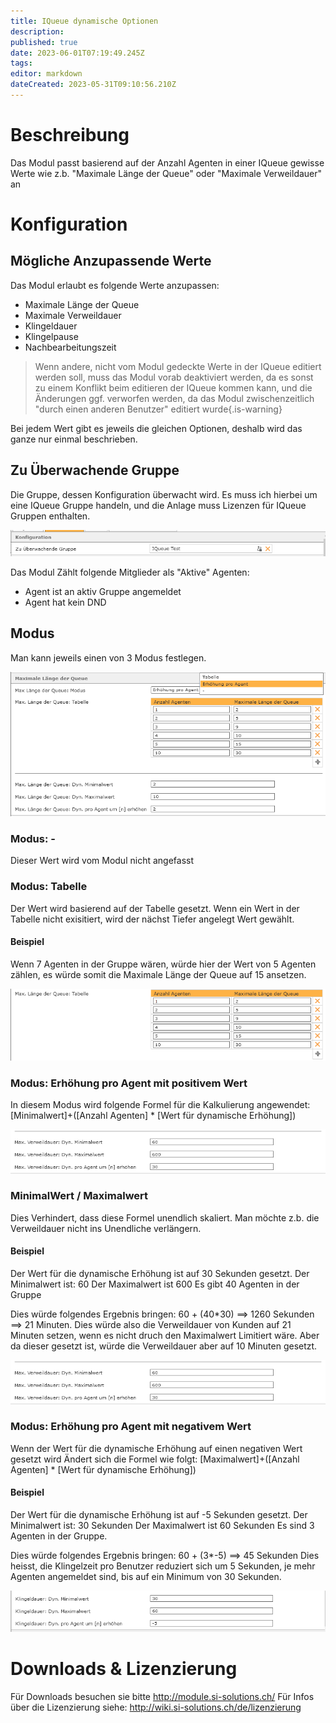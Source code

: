 ```yaml
---
title: IQueue dynamische Optionen
description: 
published: true
date: 2023-06-01T07:19:49.245Z
tags: 
editor: markdown
dateCreated: 2023-05-31T09:10:56.210Z
---
```


# Beschreibung
Das Modul passt basierend auf der Anzahl Agenten in einer IQueue gewisse Werte wie z.b. "Maximale Länge der Queue" oder "Maximale Verweildauer" an

# Konfiguration

## Mögliche Anzupassende Werte
Das Modul erlaubt es folgende Werte anzupassen:

- Maximale Länge der Queue
- Maximale Verweildauer
- Klingeldauer
- Klingelpause
- Nachbearbeitungszeit

> Wenn andere, nicht vom Modul gedeckte Werte in der IQueue editiert werden soll, muss das Modul vorab deaktiviert werden, da es sonst zu einem Konflikt beim editieren der IQueue kommen kann, und die Änderungen ggf. verworfen werden, da das Modul zwischenzeitlich "durch einen anderen Benutzer" editiert wurde{.is-warning}


Bei jedem Wert gibt es jeweils die gleichen Optionen, deshalb wird das ganze nur einmal beschrieben.

## Zu Überwachende Gruppe

Die Gruppe, dessen Konfiguration überwacht wird. Es muss ich hierbei um eine IQueue Gruppe handeln, und die Anlage muss Lizenzen für IQueue Gruppen enthalten.

![1.PNG](/uploads/dynamic-iqueue-config/1.PNG)


Das Modul Zählt folgende Mitglieder als "Aktive" Agenten:

- Agent ist an aktiv Gruppe angemeldet
- Agent hat kein DND

## Modus

Man kann jeweils einen von 3 Modus festlegen.

![2.PNG](/uploads/dynamic-iqueue-config/2.PNG)


### Modus: -
Dieser Wert wird vom Modul nicht angefasst

### Modus: Tabelle
Der Wert wird basierend auf der Tabelle gesetzt.
Wenn ein Wert in der Tabelle nicht exisitiert, wird der nächst Tiefer angelegt Wert gewählt.

#### Beispiel

Wenn 7 Agenten in der Gruppe wären, würde hier der Wert von 5 Agenten zählen, es würde somit die Maximale Länge der Queue auf 15 ansetzen.

![3.PNG](/uploads/dynamic-iqueue-config/3.PNG)

### Modus: Erhöhung pro Agent mit positivem Wert

In diesem Modus wird folgende Formel für die Kalkulierung angewendet:
\[Minimalwert\]+(\[Anzahl Agenten\] \* \[Wert für dynamische Erhöhung\])

![4.PNG](/uploads/dynamic-iqueue-config/4.PNG)

### MinimalWert / Maximalwert
Dies Verhindert, dass diese Formel unendlich skaliert.
Man möchte z.b. die Verweildauer nicht ins Unendliche verlängern.

#### Beispiel
Der Wert für die dynamische Erhöhung ist auf 30 Sekunden gesetzt. 
Der Minimalwert ist: 60
Der Maximalwert ist 600
Es gibt 40 Agenten in der Gruppe

Dies würde folgendes Ergebnis bringen: 60 + (40\*30) ==> 1260 Sekunden ==> 21 Minuten.
Dies würde also die Verweildauer von Kunden auf 21 Minuten setzen, wenn es nicht druch den Maximalwert Limitiert wäre. Aber da dieser gesetzt ist, würde die Verweildauer aber auf 10 Minuten gesetzt.

![4.PNG](/uploads/dynamic-iqueue-config/4.PNG)

### Modus: Erhöhung pro Agent mit negativem Wert
Wenn der Wert für die dynamische Erhöhung auf einen negativen Wert gesetzt wird Ändert sich die Formel wie folgt:
\[Maximalwert\]+(\[Anzahl Agenten\] \* \[Wert für dynamische Erhöhung\])

#### Beispiel
Der Wert für die dynamische Erhöhung ist auf -5 Sekunden gesetzt. 
Der Minimalwert ist: 30 Sekunden
Der Maximalwert ist 60 Sekunden
Es sind 3 Agenten in der Gruppe.

Dies würde folgendes Ergebnis bringen: 60 + (3\*-5) ==> 45 Sekunden
Dies heisst, die Klingelzeit pro Benutzer reduziert sich um 5 Sekunden, je mehr Agenten angemeldet sind, bis auf ein Minimum von 30 Sekunden.

![5.PNG](/uploads/dynamic-iqueue-config/5.PNG)


# Downloads & Lizenzierung
Für Downloads besuchen sie bitte http://module.si-solutions.ch/
Für Infos über die Lizenzierung siehe: http://wiki.si-solutions.ch/de/lizenzierung
